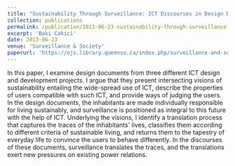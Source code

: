```yaml
---
title: "Sustainability Through Surveillance: ICT Discourses in Design Documents"
collection: publications
permalink: /publication/2013-06-23-sustainability-through-surveillance
excerpt: 'Baki Cakici'
date: 2013-06-23
venue: 'Surveillance & Society'
paperurl: 'https://ojs.library.queensu.ca/index.php/surveillance-and-society/article/view/sustainability'
---
```

In this paper, I examine design documents from three different ICT design and development projects. I argue that they present intersecting visions of sustainability entailing the wide-spread use of ICT, describe the properties of users compatible with such ICT, and provide ways of judging the users. In the design documents, the inhabitants are made individually responsible for living sustainably, and surveillance is positioned as integral to this future with the help of ICT. Underlying the visions, I identify a translation process that captures the traces of the inhabitants' lives, classifies them according to different criteria of sustainable living, and returns them to the tapestry of everyday life to convince the users to behave differently. In the discourses of these documents, surveillance translates the traces, and the translations exert new pressures on existing power relations.